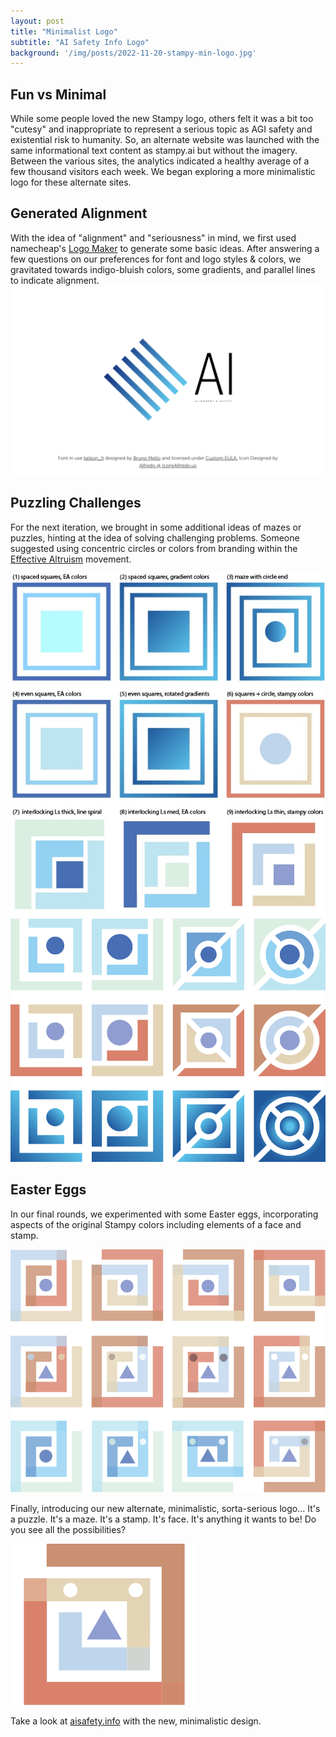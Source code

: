 ```yaml
---
layout: post
title: "Minimalist Logo"
subtitle: "AI Safety Info Logo"
background: '/img/posts/2022-11-20-stampy-min-logo.jpg'
---
```


## Fun vs Minimal

While some people loved the new Stampy logo, others felt it was a bit too "cutesy" and inappropriate to represent a serious topic as AGI safety and existential risk to humanity. So, an alternate website was launched with the same informational text content as stampy.ai but without the imagery. Between the various sites, the analytics indicated a healthy average of a few thousand visitors each week. We began exploring a more minimalistic logo for these alternate sites.

## Generated Alignment

With the idea of "alignment" and "seriousness" in mind, we first used namecheap's [Logo Maker](https://www.namecheap.com/logo-maker/app/) to generate some basic ideas. After answering a few questions on our preferences for font and logo styles & colors, we gravitated towards indigo-bluish colors, some gradients, and parallel lines to indicate alignment.
<img src="/img/posts/2022-11-20-stampy-min-ideas1.png" class="width-50" />

## Puzzling Challenges

For the next iteration, we brought in some additional ideas of mazes or puzzles, hinting at the idea of solving challenging problems. Someone suggested using concentric circles or colors from branding within the [Effective Altruism](https://www.centreforeffectivealtruism.org/) movement.

<img src="/img/posts/2022-11-20-stampy-min-ideas2.jpg" class="width-50" />

<img src="/img/posts/2022-11-20-stampy-min-ideas3.png" class="width-50" />

## Easter Eggs

In our final rounds, we experimented with some Easter eggs, incorporating aspects of the original Stampy colors including elements of a face and stamp.

<img src="/img/posts/2022-11-20-stampy-min-ideas4.png" class="width-50" />

Finally, introducing our new alternate, minimalistic, sorta-serious logo... It's a puzzle. It's a maze. It's a stamp. It's face. It's anything it wants to be! Do you see all the possibilities?

<img src="/img/posts/2022-11-20-stampy-min-logo.svg" class="width-50" />

Take a look at [aisafety.info](https://aisafety.info/) with the new, minimalistic design.
